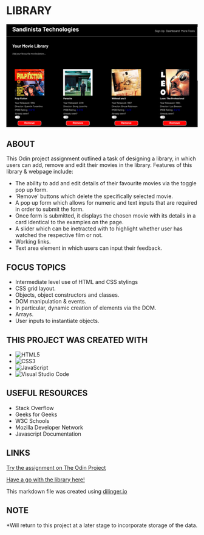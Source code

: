 # LIBRARY

![](assets/MovieLibrary.png)



## ABOUT

This Odin project assignment outlined a task of designing a library, in which users can add, remove and edit their movies in the library. Features of this library & webpage include:

- The ability to add and edit details of their favourite movies via the toggle pop up form.
- 'Remove' buttons which delete the specifically selected movie.
- A pop up form which allows for numeric and text inputs that are required in order to submit the form.
- Once form is submitted, it displays the chosen movie with its details in a card identical to the examples on the page.
- A slider which can be inetracted with to highlight whether user has watched the respective film or not. 
- Working links.
- Text area element in which users can input their feedback.

## FOCUS TOPICS

- Intermediate level use of HTML and CSS stylings
- CSS grid layout.
- Objects, object constructors and classes.
- DOM manipulation & events.
- In particular, dynamic creation of elements via the DOM.
- Arrays.
- User inputs to instantiate objects.

## THIS PROJECT WAS CREATED WITH

- ![HTML5](https://img.shields.io/badge/html5-%23E34F26.svg?style=for-the-badge&logo=html5&logoColor=white)   
- ![CSS3](https://img.shields.io/badge/css3-%231572B6.svg?style=for-the-badge&logo=css3&logoColor=white)   
- ![JavaScript](https://img.shields.io/badge/javascript-%23323330.svg?style=for-the-badge&logo=javascript&logoColor=%23F7DF1E)
- ![Visual Studio Code](https://img.shields.io/badge/Visual%20Studio%20Code-0078d7.svg?style=for-the-badge&logo=visual-studio-code&logoColor=white)

## USEFUL RESOURCES 

- Stack Overflow
- Geeks for Geeks
- W3C Schools
- Mozilla Developer Network
- Javascript Documentation
  
## LINKS

[Try the assignment on The Odin Project](https://www.theodinproject.com/lessons/node-path-javascript-library)

[Have a go with the library here!](https://gangoffour199.github.io/Library/)

This markdown file was created using [dilinger.io](https://dillinger.io/)

## NOTE

*Will return to this project at a later stage to incorporate storage of the data.
